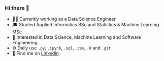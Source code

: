 ### Hi there 👋

- 👨‍💻 Currently working as a Data Science Engineer
- 🎓 Studied Applied Informatics BSc and Statistics & Machine Learning MSc
- 🔭 Interested in Data Science, Machine Learning and Software Engineering
- ⚙️ Daily use `.py`, `.ipynb`, `.sql`, `.csv`, `.R` and `.git`
- 💬 Find me on [Linkedin](https://www.linkedin.com/in/steliossid/)

<!--
**steliossid/steliossid** is a ✨ _special_ ✨ repository because its `README.md` (this file) appears on your GitHub profile.

Here are some ideas to get you started:

- 🔭 I’m currently working on ...
- 🌱 I’m currently learning ...
- 👯 I’m looking to collaborate on ...
- 🤔 I’m looking for help with ...
- 💬 Ask me about ...
- 📫 How to reach me: ...
- 😄 Pronouns: ...
- ⚡ Fun fact: ...
-->
